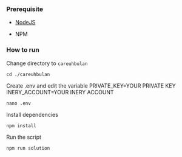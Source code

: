 ### Prerequisite

- [NodeJS](https://nodejs.org/en/)

- NPM



### How to run

Change directory to ```careuhbulan```

```shell
cd ./careuhbulan
```

Create .env and edit the variable
PRIVATE_KEY=YOUR PRIVATE KEY
INERY_ACCOUNT=YOUR INERY ACCOUNT

```shell
nano .env
```

Install dependencies

```shell
npm install
```

Run the script

```
npm run solution
```
